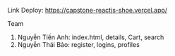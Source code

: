 Link Deploy: https://capstone-reactjs-shoe.vercel.app/

Team
1) Nguyễn Tiến Anh: index.html, details, Cart, search
2) Nguyễn Thái Bảo: register, logins, profiles
